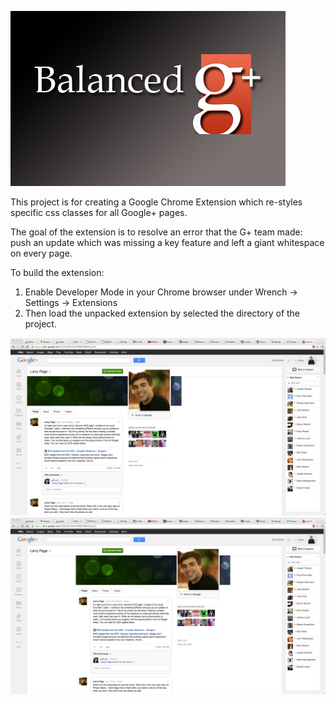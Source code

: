 ![Balanced Google+](https://github.com/rwyland/Balanced-Google-Plus/blob/master/tile.png "Balanced Google+")

This project is for creating a Google Chrome Extension which re-styles specific css classes for all Google+ pages.

The goal of the extension is to resolve an error that the G+ team made: push an update which was missing a key feature and left a giant whitespace on every page.

To build the extension: 
  1. Enable Developer Mode in your Chrome browser under Wrench -> Settings -> Extensions
  2. Then load the unpacked extension by selected the directory of the project.

![Before](https://github.com/rwyland/Balanced-Google-Plus/blob/master/before.tiff "Before")
![After](https://github.com/rwyland/Balanced-Google-Plus/blob/master/after.tiff "After")
